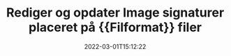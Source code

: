 ---
############################# Static ############################
layout: "auto-gen-signature"
date: 2022-03-01T15:12:22
draft: false
operation: Update
signaturetype: Image
fileformat: Otp
productName: .NET
lang: da
productCode: net
otherformats: pdf doc docx docm dot dotm dotx odt ott rtf xls xlsx xlsm xlsb csv ods ots xltx xltm ppt pptx pps ppsx odp otp potx potm pptm ppsm
breadcrumb: Put Image signature on Otp for C#

############################# Head ############################
head_title: "Opdater Image signaturer placeret på Otp filer med C#"
head_description: "Brug enkel og nem at forstå .NET-koden til opdatering af Image-signaturer i signerede {{Filformat}}-dokumenter."

############################# Header ############################
title: "Rediger og opdater Image signaturer placeret på {{Filformat}} filer"
description: "API for .NET giver funktionalitet til Image signaturer, der opdateres i {{Filformat}} dokumenter. Opdater e-signaturer i dine {{Filformat}} dokumenter med et par linjer med C# kode hurtigt og nemt."
bg_image: "https://cms.admin.containerize.com/templates/aspose/App_Themes/V3/images/bg/header1.png"
bg_overlay: false
button:
    enable: true

############################# SubMenu ############################
submenu:
    enable: true

    left:
        img_alt: "GroupDocs.Signature for .NET"
        image: "https://cms.admin.containerize.com/templates/groupdocs/images/product-logos/90x90-noborder/groupdocs-signature-net.png"
        product: "GroupDocs.Signature"
        platform: ".NET"



############################# About ############################
about:
    enable: true
    title: "Lær om GroupDocs.Signature for .NET API-funktioner"
    content: |
        [GroupDocs.Signature for .NET](https://products.groupdocs.com/signature/net/) API-funktionalitet indeholder et stort udvalg af metoder til at behandle efterspurgte dokumentformater ved at bruge elektroniske signaturer. Bredt spektrum af e-signaturer som tekster, billeder, digitale certifikater, stregkoder, QR-koder, stempler eller metadata understøttes. Kunder kan tilføje, fjerne, redigere, validere eller søge i digitale signaturer i PDF-filer, MS Word-dokumenter, MS Excel-projektmapper, MS PowerPoint-præsentationer, Adobe Photoshop-filer og forskellige billedformater. Adskillige nyttige funktioner og indstillinger er tilgængelige.
    

############################# Steps ############################
steps:
    enable: true
    title_left: "Sådan ændrer du Image-signaturer i dit {{Filformat}}-dokument"
    content_left: |
        [GroupDocs.Signature for .NET](https://products.groupdocs.com/signature/net/) inkluderer nyttige funktioner som f.eks. opdatering af Image signaturer placeret på Otp dokumenter. Det gør det muligt at ændre signaturfunktioner uden ekstra kode.
        
        * Til at starte med skal du oprette signaturobjekt, der passerer som en konstruktørparametersti til et dokument, som formodes at blive opdateret.
        * Instantiér derefter et passende bestemt signaturobjekt og opsæt dets identifikator og egenskaber, som skal ændres.
        * Til sidst skal du kalde Signatures opdateringsmetode, der sender et bestemt signaturobjekt.
        * Behandle opdatering af resultater til din meddelelse.

    title_right: "Systemkrav"
    content_right: |
        GroupDocs.Signature for .NET understøttes på alle større platforme og operativsystemer. Før du udfører koden nedenfor, skal du sørge for, at du har følgende forudsætninger installeret på dit system.

        * Operativsystemer: Microsoft Windows, Linux, MacOS
        * Udviklingsmiljøer: Microsoft Visual Studio, Xamarin, MonoDevelop
        * Frameworks: .NET Framework, .NET Standard, .NET Core, Mono
        * Download den seneste version af GroupDocs.Signature for .NET fra [Nuget](https://www.nuget.org/packages/groupdocs.signature)
         
    code: |
        ```csharp    
                
        // Set up input Otp file
        string filePath = "input.otp";

        // Instantiate Signature for input file
        using (GroupDocs.Signature.Signature signature = new GroupDocs.Signature.Signature(filePath))
        {
                // Id of signature which is supposed to be updated
                // such Id might be got as a result of search operation
                string id = "ff988ab1-7403-4c8d-8db7-f2a56b9f8530";

                // provide signature features to update
                // set up particular signature id
                ImageSignature signatureToUpdate = new ImageSignature(id)
                {
                    // specify signature width
                    Width = 170,
                    // specify signature height
                    Height = 250,
                    // set left position
                    Left = 10,
                    // set top position
                    Top = 10
                };

                // update signature
                bool updateResult = signature.Update(signatureToUpdate);

                // process updation result
                if (updateResult)
                {
                    Console.WriteLine("Signature was updated successfully!");
                }
        }
        ```

############################# Demos ############################
demos:
    enable: true
    title: "Opdatering af Image-signaturerne på dokumentsiderne - Live Demo"
    content: |
       Rediger forskellige elektroniske signaturer af Otp-dokumentet lige nu ved at besøge webstedet [GroupDocs.Signature App](https://products.groupdocs.app/signature/family).          

############################# More Formats ############################
more_formats:
    enable: true
    title: "Opdater forskellige Image-signaturer via C#"
    content: |
        "Redigering af digitale signaturer, som er placeret i forskellige dokumentformater. Opdater signaturdata uden ekstra kode."
    format: 
       
       
back_to_top:
    enable: true
---